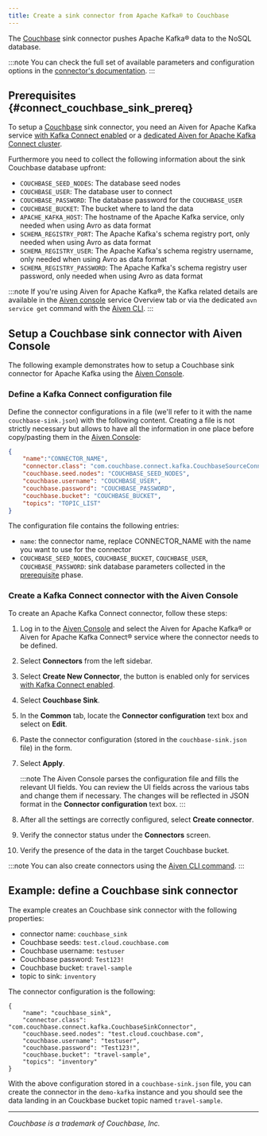 ```yaml
---
title: Create a sink connector from Apache Kafka® to Couchbase
---
```


The [Couchbase](https://www.couchbase.com/) sink connector pushes Apache
Kafka® data to the NoSQL database.

:::note
You can check the full set of available parameters and configuration
options in the [connector's
documentation](https://github.com/couchbase/kafka-connect-couchbase).
:::

## Prerequisites {#connect_couchbase_sink_prereq}

To setup a [Couchbase](https://www.couchbase.com/) sink connector, you
need an Aiven for Apache Kafka service
[with Kafka Connect enabled](enable-connect) or a
[dedicated Aiven for Apache Kafka Connect cluster](/docs/products/kafka/kafka-connect/get-started#apache_kafka_connect_dedicated_cluster).

Furthermore you need to collect the following information about the sink
Couchbase database upfront:

-   `COUCHBASE_SEED_NODES`: The database seed nodes
-   `COUCHBASE_USER`: The database user to connect
-   `COUCHBASE_PASSWORD`: The database password for the `COUCHBASE_USER`
-   `COUCHBASE_BUCKET`: The bucket where to land the data
-   `APACHE_KAFKA_HOST`: The hostname of the Apache Kafka service, only
    needed when using Avro as data format
-   `SCHEMA_REGISTRY_PORT`: The Apache Kafka's schema registry port,
    only needed when using Avro as data format
-   `SCHEMA_REGISTRY_USER`: The Apache Kafka's schema registry
    username, only needed when using Avro as data format
-   `SCHEMA_REGISTRY_PASSWORD`: The Apache Kafka's schema registry user
    password, only needed when using Avro as data format

:::note
If you're using Aiven for Apache Kafka®, the Kafka related details are
available in the [Aiven console](https://console.aiven.io/) service
Overview tab or via the dedicated `avn service get` command with the
[Aiven CLI](/docs/tools/cli/service-cli#avn_service_get).
:::

## Setup a Couchbase sink connector with Aiven Console

The following example demonstrates how to setup a Couchbase sink
connector for Apache Kafka using the [Aiven
Console](https://console.aiven.io/).

### Define a Kafka Connect configuration file

Define the connector configurations in a file (we'll refer to it with
the name `couchbase-sink.json`) with the following content. Creating a
file is not strictly necessary but allows to have all the information in
one place before copy/pasting them in the [Aiven
Console](https://console.aiven.io/):

```json
{
    "name":"CONNECTOR_NAME",
    "connector.class": "com.couchbase.connect.kafka.CouchbaseSourceConnector",
    "couchbase.seed.nodes": "COUCHBASE_SEED_NODES",
    "couchbase.username": "COUCHBASE_USER",
    "couchbase.password": "COUCHBASE_PASSWORD",
    "couchbase.bucket": "COUCHBASE_BUCKET",
    "topics": "TOPIC_LIST"
}
```

The configuration file contains the following entries:

-   `name`: the connector name, replace CONNECTOR_NAME with the name you
    want to use for the connector
-   `COUCHBASE_SEED_NODES`, `COUCHBASE_BUCKET`, `COUCHBASE_USER`,
    `COUCHBASE_PASSWORD`: sink database parameters collected in the
    [prerequisite](/docs/products/kafka/kafka-connect/howto/couchbase-sink#connect_couchbase_sink_prereq) phase.

### Create a Kafka Connect connector with the Aiven Console

To create an Apache Kafka Connect connector, follow these steps:

1.  Log in to the [Aiven Console](https://console.aiven.io/) and select
    the Aiven for Apache Kafka® or Aiven for Apache Kafka Connect®
    service where the connector needs to be defined.

2.  Select **Connectors** from the left sidebar.

3.  Select **Create New Connector**, the button is enabled only for
    services
    [with Kafka Connect enabled](enable-connect).

4.  Select **Couchbase Sink**.

5.  In the **Common** tab, locate the **Connector configuration** text
    box and select on **Edit**.

6.  Paste the connector configuration (stored in the
    `couchbase-sink.json` file) in the form.

7.  Select **Apply**.

    :::note
    The Aiven Console parses the configuration file and fills the
    relevant UI fields. You can review the UI fields across the various
    tabs and change them if necessary. The changes will be reflected in
    JSON format in the **Connector configuration** text box.
    :::

8.  After all the settings are correctly configured, select **Create
    connector**.

9.  Verify the connector status under the **Connectors** screen.

10. Verify the presence of the data in the target Couchbase bucket.

:::note
You can also create connectors using the
[Aiven CLI command](/docs/tools/cli/service/connector#avn_service_connector_create).
:::

## Example: define a Couchbase sink connector

The example creates an Couchbase sink connector with the following
properties:

-   connector name: `couchbase_sink`
-   Couchbase seeds: `test.cloud.couchbase.com`
-   Couchbase username: `testuser`
-   Couchbase password: `Test123!`
-   Couchbase bucket: `travel-sample`
-   topic to sink: `inventory`

The connector configuration is the following:

```
{
    "name": "couchbase_sink",
    "connector.class": "com.couchbase.connect.kafka.CouchbaseSinkConnector",
    "couchbase.seed.nodes": "test.cloud.couchbase.com",
    "couchbase.username": "testuser",
    "couchbase.password": "Test123!",
    "couchbase.bucket": "travel-sample",
    "topics": "inventory"
}
```

With the above configuration stored in a `couchbase-sink.json` file, you
can create the connector in the `demo-kafka` instance and you should see
the data landing in an Couckbase bucket topic named `travel-sample`.

------------------------------------------------------------------------

*Couchbase is a trademark of Couchbase, Inc.*
